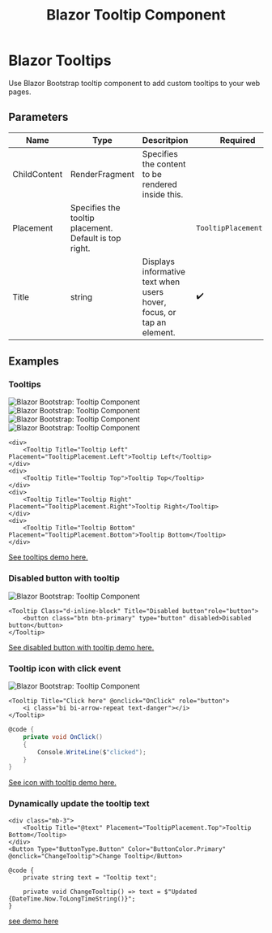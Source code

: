 ﻿---
title: Blazor Tooltip Component
description: Use Blazor Bootstrap tooltip component to add custom tooltips to your web pages.
image: https://i.imgur.com/uqvqb2i.jpg

sidebar_label: Tooltips
sidebar_position: 17
---

# Blazor Tooltips

Use Blazor Bootstrap tooltip component to add custom tooltips to your web pages.

## Parameters

| Name | Type | Descritpion | Required | Default |
|--|--|--|--|--|
| ChildContent | RenderFragment | Specifies the content to be rendered inside this. | | |
| Placement | Specifies the tooltip placement. Default is top right. | | `TooltipPlacement.Top` |
| Title | string | Displays informative text when users hover, focus, or tap an element. | ✔️ | |

## Examples

### Tooltips

<div>
    <img src="https://i.imgur.com/uqvqb2i.jpg" alt="Blazor Bootstrap: Tooltip Component" />
</div>

<div>
    <img src="https://i.imgur.com/ZHLTCvX.jpg" alt="Blazor Bootstrap: Tooltip Component" />
</div>

<div>
    <img src="https://i.imgur.com/jwJUhkV.jpg" alt="Blazor Bootstrap: Tooltip Component" />
</div>

<div>
    <img src="https://i.imgur.com/T2YMw9p.jpg" alt="Blazor Bootstrap: Tooltip Component" />
</div>

```cshtml showLineNumbers
<div>
    <Tooltip Title="Tooltip Left" Placement="TooltipPlacement.Left">Tooltip Left</Tooltip>
</div>
<div>
    <Tooltip Title="Tooltip Top">Tooltip Top</Tooltip>
</div>
<div>
    <Tooltip Title="Tooltip Right" Placement="TooltipPlacement.Right">Tooltip Right</Tooltip>
</div>
<div>
    <Tooltip Title="Tooltip Bottom" Placement="TooltipPlacement.Bottom">Tooltip Bottom</Tooltip>
</div>
```

[See tooltips demo here.](https://demos.blazorbootstrap.com/tooltips#examples)

### Disabled button with tooltip

<img src="https://i.imgur.com/PGlmZS3.jpg" alt="Blazor Bootstrap: Tooltip Component" />

```cshtml showLineNumbers
<Tooltip Class="d-inline-block" Title="Disabled button"role="button">
    <button class="btn btn-primary" type="button" disabled>Disabled button</button>
</Tooltip>
```
[See disabled button with tooltip demo here.](https://demos.blazorbootstrap.com/tooltips#disabled-button-with-tootip)

### Tooltip icon with click event

<img src="https://i.imgur.com/D3FrZba.jpg" alt="Blazor Bootstrap: Tooltip Component" />

```cshtml showLineNumbers
<Tooltip Title="Click here" @onclick="OnClick" role="button">
    <i class="bi bi-arrow-repeat text-danger"></i>
</Tooltip>
```

```cs showLineNumbers
@code {
    private void OnClick()
    {
        Console.WriteLine($"clicked");
    }
}
```
[See icon with tooltip demo here.](https://demos.blazorbootstrap.com/tooltips#icon-with-click-event)

### Dynamically update the tooltip text

```cshtml showLineNumbers
<div class="mb-3">
    <Tooltip Title="@text" Placement="TooltipPlacement.Top">Tooltip Bottom</Tooltip>
</div>
<Button Type="ButtonType.Button" Color="ButtonColor.Primary" @onclick="ChangeTooltip">Change Tooltip</Button>

@code {
    private string text = "Tooltip text";

    private void ChangeTooltip() => text = $"Updated {DateTime.Now.ToLongTimeString()}";
}
```
[see demo here](https://demos.blazorbootstrap.com/tooltips#dynamically-update-the-tooltip-text)